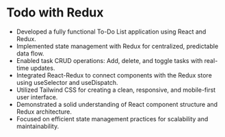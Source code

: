 # Todo with Redux

- Developed a fully functional To-Do List application using React and Redux.
- Implemented state management with Redux for centralized, predictable data flow.
- Enabled task CRUD operations: Add, delete, and toggle tasks with real-time updates.
- Integrated React-Redux to connect components with the Redux store using useSelector and useDispatch.
- Utilized Tailwind CSS for creating a clean, responsive, and mobile-first user interface.
- Demonstrated a solid understanding of React component structure and Redux architecture.
- Focused on efficient state management practices for scalability and maintainability.

